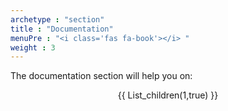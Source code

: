 ```yaml
---
archetype : "section"
title : "Documentation"
menuPre : "<i class='fas fa-book'></i> "
weight : 3
---
```


The documentation section will help you on:

<center>
{{ List_children(1,true) }}
</center>
